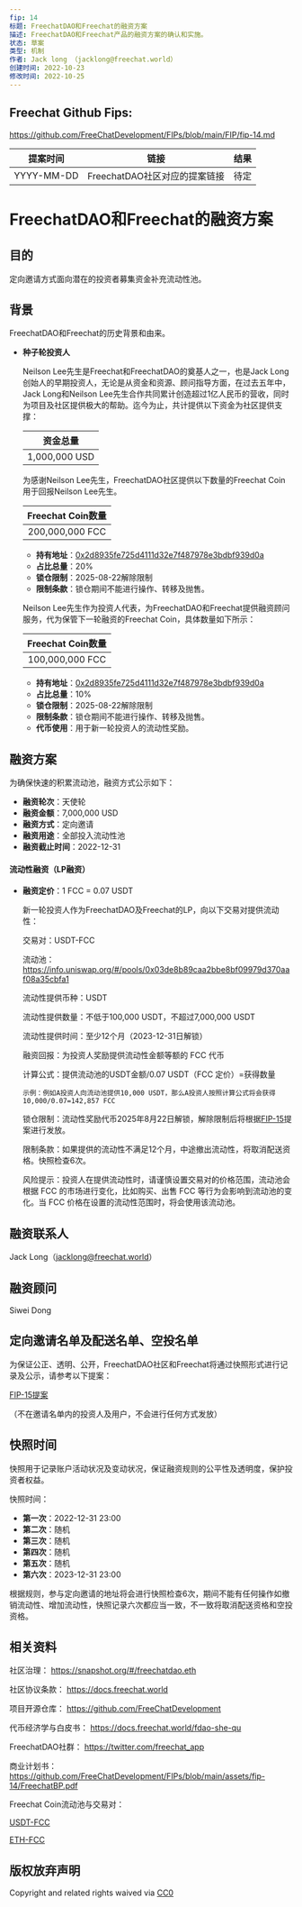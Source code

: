 ```yaml
---
fip: 14
标题: FreechatDAO和Freechat的融资方案
描述: FreechatDAO和Freechat产品的融资方案的确认和实施。
状态: 草案
类型: 机制
作者: Jack long （jacklong@freechat.world）
创建时间: 2022-10-23
修改时间: 2022-10-25
---
```


## Freechat Github Fips: 

https://github.com/FreeChatDevelopment/FIPs/blob/main/FIP/fip-14.md

  | 提案时间 | 链接 | 结果 |
  |:-:|:-:|:-:|
  | YYYY-MM-DD |FreechatDAO社区对应的提案链接|待定|

# FreechatDAO和Freechat的融资方案

## 目的
定向邀请方式面向潜在的投资者募集资金补充流动性池。

## 背景
FreechatDAO和Freechat的历史背景和由来。

  - **种子轮投资人**
  
    Neilson Lee先生是Freechat和FreechatDAO的奠基人之一，也是Jack Long创始人的早期投资人，无论是从资金和资源、顾问指导方面，在过去五年中，Jack Long和Neilson Lee先生合作共同累计创造超过1亿人民币的营收，同时为项目及社区提供极大的帮助。迄今为止，共计提供以下资金为社区提供支撑：

    |资金总量|
    |:-:|
    |1,000,000 USD|

    为感谢Neilson Lee先生，FreechatDAO社区提供以下数量的Freechat Coin用于回报Neilson Lee先生。

    |Freechat Coin数量|
    |:-:|
    |200,000,000 FCC|

     - **持有地址**：[0x2d8935fe725d4111d32e7f487978e3bdbf939d0a](https://etherscan.io/token/0x171b1daefac13a0a3524fcb6beddc7b31e58e079?a=0x2d8935fe725d4111d32e7f487978e3bdbf939d0a)
     - **占比总量**：20%
     - **锁仓限制**：2025-08-22解除限制
     - **限制条款**：锁仓期间不能进行操作、转移及抛售。
    
    Neilson Lee先生作为投资人代表，为FreechatDAO和Freechat提供融资顾问服务，代为保管下一轮融资的Freechat Coin，具体数量如下所示：

    |Freechat Coin数量|
    |:-:|
    |100,000,000 FCC|

     - **持有地址**：[0x2d8935fe725d4111d32e7f487978e3bdbf939d0a](https://etherscan.io/token/0x171b1daefac13a0a3524fcb6beddc7b31e58e079?a=0x2d8935fe725d4111d32e7f487978e3bdbf939d0a)
     - **占比总量**：10%
     - **锁仓限制**：2025-08-22解除限制
     - **限制条款**：锁仓期间不能进行操作、转移及抛售。
     - **代币使用**：用于新一轮投资人的流动性奖励。

## 融资方案
   为确保快速的积累流动池，融资方式公示如下：

   - **融资轮次**：天使轮
   - **融资金额**：7,000,000 USD
   - **融资方式**：定向邀请
   - **融资用途**：全部投入流动性池
   - **融资截止时间**：2022-12-31

 #### 流动性融资（LP融资）

   - **融资定价**：1 FCC = 0.07 USDT   

     新一轮投资人作为FreechatDAO及Freechat的LP，向以下交易对提供流动性：
   
     交易对：USDT-FCC

     流动池：https://info.uniswap.org/#/pools/0x03de8b89caa2bbe8bf09979d370aaf08a35cbfa1

     流动性提供币种：USDT

     流动性提供数量：不低于100,000 USDT，不超过7,000,000 USDT

     流动性提供时间：至少12个月（2023-12-31日解锁）

     融资回报：为投资人奖励提供流动性金额等额的 FCC 代币

     计算公式：提供流动池的USDT金额/0.07 USDT（FCC 定价）=获得数量
     
         示例：例如A投资人向流动池提供10,000 USDT，那么A投资人按照计算公式将会获得10,000/0.07=142,857 FCC
     
     锁仓限制：流动性奖励代币2025年8月22日解锁，解除限制后将根据[FIP-15](https://github.com/FreeChatDevelopment/FIPs/blob/main/FIP/fip-15.md)提案进行发放。

     限制条款：如果提供的流动性不满足12个月，中途撤出流动性，将取消配送资格。快照检查6次。

     风险提示：投资人在提供流动性时，请谨慎设置交易对的价格范围，流动池会根据 FCC 的市场进行变化，比如购买、出售 FCC 等行为会影响到流动池的变化。当 FCC 价格在设置的流动性范围时，将会使用该流动池。

## 融资联系人

Jack Long（jacklong@freechat.world）

## 融资顾问

Siwei Dong

## 定向邀请名单及配送名单、空投名单
为保证公正、透明、公开，FreechatDAO社区和Freechat将通过快照形式进行记录及公示，请参考以下提案：

[FIP-15提案](https://github.com/FreeChatDevelopment/FIPs/blob/main/FIP/fip-11.md)

（不在邀请名单内的投资人及用户，不会进行任何方式发放）

## 快照时间
快照用于记录账户活动状况及变动状况，保证融资规则的公平性及透明度，保护投资者权益。

快照时间：

- **第一次**：2022-12-31 23:00
- **第二次**：随机
- **第三次**：随机
- **第四次**：随机
- **第五次**：随机
- **第六次**：2023-12-31 23:00

根据规则，参与定向邀请的地址将会进行快照检查6次，期间不能有任何操作如撤销流动性、增加流动性，快照记录六次都应当一致，不一致将取消配送资格和空投资格。

## 相关资料

社区治理：
https://snapshot.org/#/freechatdao.eth

社区协议条款：
https://docs.freechat.world

项目开源仓库：
https://github.com/FreeChatDevelopment

代币经济学与白皮书：
https://docs.freechat.world/fdao-she-qu

FreechatDAO社群：
https://twitter.com/freechat_app

商业计划书：https://github.com/FreeChatDevelopment/FIPs/blob/main/assets/fip-14/FreechatBP.pdf

Freechat Coin流动池与交易对：

[USDT-FCC](https://info.uniswap.org/#/pools/0x03de8b89caa2bbe8bf09979d370aaf08a35cbfa1)

[ETH-FCC](https://info.uniswap.org/#/pools/0xf9c97668f97160b18c87a40ea26c0c87e9becc8d)

## 版权放弃声明
Copyright and related rights waived via [CC0](https://github.com/ethereum/EIPs/blob/master/LICENSE.md)